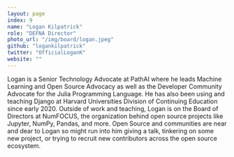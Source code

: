 ```yaml
---
layout: page
index: 9
name: "Logan Kilpatrick"
role: "DEFNA Director"
photo_url: "/img/board/logan.jpeg"
github: "logankilpatrick"
twitter: "OfficialLoganK"
website: ""
---
```


Logan is a Senior Technology Advocate at PathAI where he leads Machine Learning and Open Source Advocacy as well as the Developer Community Advocate for the Julia Programming Language. He has also been using and teaching Django at Harvard Universities Division of Continuing Education since early 2020. Outside of work and teaching, Logan is on the Board of Directors at NumFOCUS, the organization behind open source projects like Jupyter, NumPy, Pandas, and more. Open Source and communities are near and dear to Logan so might run into him giving a talk, tinkering on some new project, or trying to recruit new contributors across the open source ecosystem.
